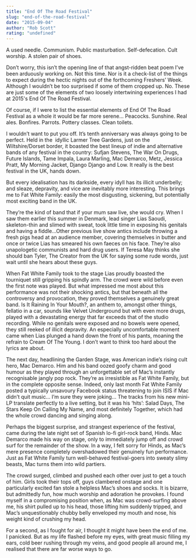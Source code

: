 ```yaml
---
title: "End Of The Road Festival"
slug: "end-of-the-road-festival"
date: "2015-09-04"
author: "Rob Scott"
rating: "undefined"
---
```


A used needle. Communism. Public masturbation. Self-defecation. Cult worship. A stolen pair of shoes.

Don’t worry, this isn’t the opening line of that angst-ridden beat poem I’ve been arduously working on. Not this time. Nor is it a check-list of the things to expect during the hectic nights out of the forthcoming Freshers’ Week. Although I wouldn’t be too surprised if some of them cropped up. No. These are just some of the elements of two loosely intertwining experiences I had at 2015's End Of The Road Festival.

Of course, if I were to list the essential elements of End Of The Road Festival as a whole it would be far more serene... Peacocks. Sunshine. Real ales. Bonfires. Parrots. Pottery classes. Clean toilets.

I wouldn’t want to put you off. It’s tenth anniversary was always going to be perfect. Held in the  idyllic Larmer Tree Gardens, just on the Wiltshire/Dorset border, it boasted the best lineup of indie and alternative bands of any festival in the country: Sufjan Stevens, The War On Drugs, Future Islands, Tame Impala, Laura Marling, Mac Demarco, Metz, Jessica Pratt, My Morning Jacket, Django Django and Low. It really is the best festival in the UK, hands down.

But every idealisation has its darkside, every idyll has its illicit underbelly; and sleaze, depravity, and vice are inevitably more interesting. This brings me to Fat White Family: easily the most disgusting, sickening, but potentially most exciting band in the UK.

They’re the kind of band that if your mum saw live, she would cry. When I saw them earlier this summer in Denmark, lead singer Lias Saoudi, skeleton-thin and slimed with sweat, took little time in exposing his genitals and having a fiddle…Other previous live show antics include throwing a fresh pigs head at an audience member, covering themselves in butter and once or twice Lias has smeared his own faeces on his face. They’re also unapologetic communists and hard drug users. If Teresa May thinks she should ban Tyler, The Creator from the UK for saying some rude words, just wait until she hears about these guys.

When Fat White Family took to the stage Lias proudly boasted the tourniquet still gripping his spindly arm. The crowd were wild before even the first note was played. But what impressed me most about this performance was not their shocking antics, but that beneath all the controversy and provocation, they proved themselves a genuinely great band. Is It Raining In Your Mouth?, an anthem to, amongst other things, fellatio in a car, sounds like Velvet Underground but with even more drugs, played with a devastating energy that far exceeds that of the studio recording. While no genitals were exposed and no bowels were opened, they still reeked of illicit depravity. An especially uncomfortable moment came when Lias plunged a hand down the front of his pants, moaning the refrain to Cream Of The Young. I don’t want to think too hard about the lyrics are about.

The next day, headlining the Garden Stage, was American indie’s rising cult hero, Mac Demarco. Him and his band oozed goofy charm and good humour as they played through an unforgettable set of Mac’s instantly recognisable jangly pop rock. They’re as irresistible as Fat White Family, but in the complete opposite sense. Indeed, only last month Fat White Family posted a typically unsavoury Facebook status threatening to join ISIS if Mac didn’t quit music… I’m sure they were joking… The tracks from his new mini-LP translate perfectly to a live setting, but it was his ‘hits’: Salad Days, The Stars Keep On Calling My Name, and most definitely Together, which had the whole crowd dancing and singing along.

Perhaps the biggest surprise, and strangest experience of the festival, came during the late night set of Spanish lo-fi girl-rock band, Hinds. Mac Demarco made his way on stage, only to immediately jump off and crowd surf for the remainder of the show. In a way, I felt sorry for Hinds, as Mac’s mere presence completely overshadowed their genuinely fun performance. Just as Fat White Family turn well-behaved festival-goers into sweaty slimy beasts, Mac turns them into wild partiers.

The crowd surged, climbed and pushed each other over just to get a touch of him. Girls took their tops off, guys clambered onstage and one particularly excited fan stole a helpless Mac’s shoes and socks. It is bizarre, but admittedly fun, how much worship and adoration he provokes. I found myself in a compromising position when, as Mac was crowd-surfing above me, his shirt pulled up to his head, those lifting him suddenly tripped, and Mac’s unquestionably chubby belly enveloped my mouth and nose, his weight kind of crushing my head.

For a second, as I fought for air, I thought it might have been the end of me. I panicked. But as my life flashed before my eyes, with great music filling my ears, cold beer rushing through my veins, and good people all around me, I realised that there are far worse ways to go.
